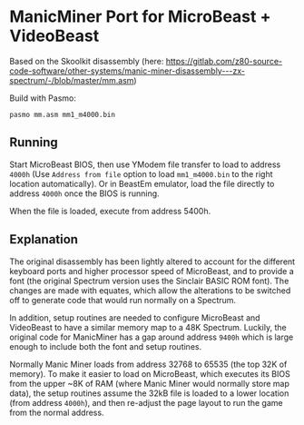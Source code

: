 # ManicMiner Port for MicroBeast + VideoBeast

Based on the Skoolkit disassembly (here: https://gitlab.com/z80-source-code-software/other-systems/manic-miner-disassembly---zx-spectrum/-/blob/master/mm.asm)

Build with Pasmo:

`pasmo mm.asm mm1_m4000.bin`

## Running

Start MicroBeast BIOS, then use YModem file transfer to load to address `4000h` (Use `Address from file` option to 
load `mm1_m4000.bin` to the right location automatically). Or in BeastEm emulator, load the file directly to address
`4000h` once the BIOS is running.

When the file is loaded, execute from address 5400h.

## Explanation

The original disassembly has been lightly altered to account for the different keyboard ports and higher processor speed 
of MicroBeast, and to provide a font (the original Spectrum version uses the Sinclair BASIC ROM font). The changes are 
made with equates, which allow the alterations to be switched off to generate code that would run normally on a 
Spectrum.

In addition, setup routines are needed to configure MicroBeast and VideoBeast to have a similar memory map
to a 48K Spectrum. Luckily, the original code for ManicMiner has a gap around address `9400h` which is large enough to 
include both the font and setup routines.

Normally Manic Miner loads from address 32768 to 65535 (the top 32K of memory). To make it easier to load on MicroBeast, 
which executes its BIOS from the upper ~8K of RAM (where Manic Miner would normally store map data), the setup routines 
assume the 32kB file is loaded to a lower location (from address `4000h`), and then re-adjust the page layout to
run the game from the normal address.
